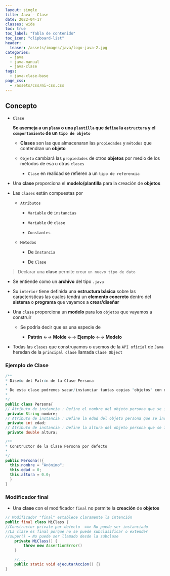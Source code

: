 ```yaml
---
layout: single
title: Java - Clase
date: 2022-04-17
classes: wide
toc: true
toc_label: "Tabla de contenido"
toc_icon: "clipboard-list"
header:
  teaser: /assets/images/java/logo-java-2.jpg
categories:
  - java
  - java-manual
  - java-clase
tags:
  - java-clase-base
page_css: 
  - /assets/css/mi-css.css
---
```


## Concepto

* ``Clase`` 
  
  **Se asemeja a un ``plano`` o una ``plantilla`` que ``define`` la ``estructura`` y el ``comportamiento`` de un ``tipo de objeto``**

  * **Clases** son las que almacenaran las ``propiedades`` y ``métodos`` que contendran un **objeto**

  * ``Objeto`` cambiará las ``propiedades`` de otros **objetos** por medio de los métodos de esa u otras ``clases``
  
    * ``Clase`` en realidad se refieren a un ``tipo de referencia``

* Una **clase** proporciona el **modelo/plantilla** para la creación de **objetos**

* Las ``clases`` están compuestas por

  * ``Atributos``

    * ``Variable`` de ``instancias``

    * ``Variable`` de ``clase``

    * ``Constantes``

  * ``Métodos``

    * De ``Instancia``

    * De ``Clase``

> Declarar una **clase** permite crear ``un nuevo tipo de dato``

  * Se entiende como un **archivo** del tipo ``.java``
  
* Su ``interior`` tiene definida una **estructura básica** sobre las características las cuales tendrá un **elemento concreto** dentro del **sistema** o **programa** que vayamos a **crear/diseñar**

* Una ``clase`` proporciona un **modelo** para los ``objetos`` que vayamos a construir

  * Se podría decir que es una especie de

    * **Patrón** ←→ **Molde** ←→ **Ejemplo** ←→ **Modelo**
  
* Todas las ``clases`` que construyamos o usemos de la ``API oficial`` de ``Java`` heredan de la ``principal clase`` llamada ``Clase Object``

### Ejemplo de Clase

```java
/**
* Diseño del Patrón de la Clase Persona
* 
* De esta clase podremos sacar/instanciar tantas copias "objetos" con distintos valores como necesitemos
*
*/
public class Persona{
// Atributo de instancia : Define el nombre del objeto persona que se instancia
 private String nombre;
// Atributo de instancia : Define la edad del objeto persona que se instancia
 private int edad;
// Atributo de instancia : Define la altura del objeto persona que se instancia
 private double altura;

/**
* Constructor de la Clase Persona por defecto
* 
*/
public Persona(){
  this.nombre = "Anónimo";
  this.edad = 0;
  this.altura = 0.0;
  }
}
```

### Modificador final

* Una **clase** con el modificador ``final`` no permite la **creación** de **objetos**

```java
// Modificador "final" establece claramente la intención
public final class MiClass { 
//Constructor private por defecto  ==> No puede ser instanciado
//La clase es final porque no se puede subclasificar o extender 
//super() → No puede ser llamado desde la subclase
    private MiClass() {
        throw new AssertionError()
    }

    //...
    public static void ejecutarAccion() {}
}
```
